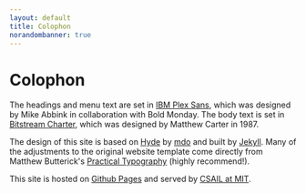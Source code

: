 ```yaml
---
layout: default
title: Colophon
norandombanner: true
---
```

# Colophon


The headings and menu text are set in <a href='https://www.ibm.com/plex/'>IBM Plex Sans</a>, which was designed by Mike Abbink in collaboration with Bold Monday. 
The body text is set in <a href="https://practicaltypography.com/charter.html">Bitstream Charter</a>, which was designed by Matthew Carter in 1987.

The design of this site is based on <a href="https://github.com/poole/hyde">Hyde</a> by <a href="https://twitter.com/mdo">mdo</a> and built by <a href="https://jekyllrb.com/">Jekyll</a>. 
Many of the adjustments to the original website template come directly from Matthew Butterick's <a href="https://practicaltypography.com/">Practical Typography</a> (highly recommend!). 

This site is hosted on <a href="https://pages.github.com/">Github Pages</a> and served by <a href="https://tig.csail.mit.edu/web-services/hosting-options/github-pages/">CSAIL at MIT</a>.

